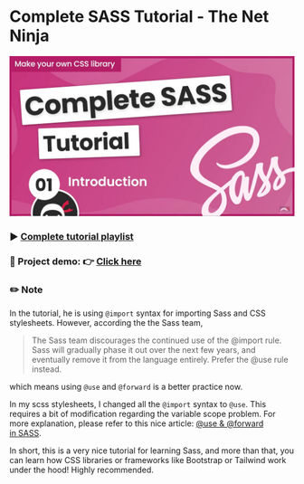 # Complete SASS Tutorial - The Net Ninja
![](cover.jpg)
### ▶️ [Complete tutorial playlist](https://www.youtube.com/playlist?list=PL4cUxeGkcC9jxJX7vojNVK-o8ubDZEcNb)
### 👀 Project demo: 👉 [Click here](https://kellychi22.github.io/complete-sass-tutorial/public/)
### ✏️ Note
In the tutorial, he is using `@import` syntax for importing Sass and CSS stylesheets. However, according the the Sass team, 

> The Sass team discourages the continued use of the @import rule. Sass will gradually phase it out over the next few years, and eventually remove it from the language entirely. Prefer the @use rule instead.

which means using `@use` and `@forward` is a better practice now.

In my scss stylesheets, I changed all the `@import` syntax to `@use`. This requires a bit of modification regarding the variable scope problem. For more explanation, please refer to this nice article: [@use & @forward in SASS](https://dev.to/mr_ali3n/use-forward-in-sass-2bab).

In short, this is a very nice tutorial for learning Sass, and more than that, you can learn how CSS libraries or frameworks like Bootstrap or Tailwind work under the hood! Highly recommended.



